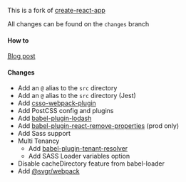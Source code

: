 This is a fork of [create-react-app](https://github.com/facebook/create-react-app)

All changes can be found on the `changes` branch

#### How to

[Blog post](https://amido.com/blog/custom-react-app/)

#### Changes

- Add an `@` alias to the `src` directory
- Add an `@` alias to the `src` directory (Jest)
- Add [csso-webpack-plugin](https://github.com/zoobestik/csso-webpack-plugin)
- Add PostCSS config and plugins
- Add [babel-plugin-lodash](https://github.com/lodash/babel-plugin-lodash)
- Add [babel-plugin-react-remove-properties](https://github.com/oliviertassinari/babel-plugin-react-remove-properties) (prod only)
- Add Sass support
- Multi Tenancy
  - Add [babel-plugin-tenant-resolver](https://github.com/MakakeCommunity/babel-plugin-tenant-resolver)
  - Add SASS Loader variables option
- Disable cacheDirectory feature from babel-loader
- Add [@svgr/webpack](https://github.com/smooth-code/svgr/tree/master/packages/webpack)
